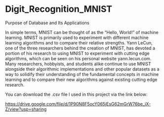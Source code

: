 # Digit_Recognition_MNIST
 
Purpose of Database and Its Applications 

In simple terms, MNIST can be thought of as the “Hello, World!” of machine learning. MNIST is primarily used to experiment with different machine learning 
algorithms and to compare their relative strengths. Yann LeCun, one of the three researchers behind the creation of MNIST, has devoted a portion of his research 
to using MNIST to experiment with cutting edge algorithms, which can be seen on his personal website yann.lecun.com. Many researchers, hobbyists, and students 
alike continue to use MNIST alongside their algorithmic implementations and other popular datasets as a way to solidify their understanding of the fundamental 
concepts in machine learning and to compare their new algorithms against existing cutting edge research. 



You can download the .csv file I used in this project via the link below:

https://drive.google.com/file/d/1P90N8F5ocY065jEsG62mGrW76be_iX-Z/view?usp=sharing
